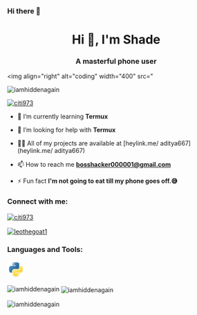 ### Hi there 👋
<h1 align="center">Hi 👋, I'm Shade</h1>

<h3 align="center">A masterful phone user</h3>

<img align="right" alt="coding" width="400" src="

<p align="left"> <img src="https://komarev.com/ghpvc/?username=iamhiddenagain&label=Profile%20views&color=0e75b6&style=flat" alt="iamhiddenagain" /> </p>

<p align="left"> <a href="https://twitter.com/citi973" target="blank"><img src="https://img.shields.io/twitter/follow/citi973?logo=twitter&style=for-the-badge" alt="citi973" /></a> </p>

- 🌱 I’m currently learning **Termux**

- 🤝 I’m looking for help with **Termux**

- 👨‍💻 All of my projects are available at [heylink.me/ aditya667](heylink.me/ aditya667)

- 📫 How to reach me **bosshacker000001@gmail.com**

- ⚡ Fun fact **I'm not going to eat till my phone goes off.😅**

<h3 align="left">Connect with me:</h3>

<p align="left">

<a href="https://twitter.com/citi973" target="blank"><img align="center" src="https://raw.githubusercontent.com/rahuldkjain/github-profile-readme-generator/master/src/images/icons/Social/twitter.svg" alt="citi973" height="30" width="40" /></a>

<a href="https://www.youtube.com/c/leothegoat1" target="blank"><img align="center" src="https://raw.githubusercontent.com/rahuldkjain/github-profile-readme-generator/master/src/images/icons/Social/youtube.svg" alt="leothegoat1" height="30" width="40" /></a>

</p>

<h3 align="left">Languages and Tools:</h3>

<p align="left"> <a href="https://www.python.org" target="_blank" rel="noreferrer"> <img src="https://raw.githubusercontent.com/devicons/devicon/master/icons/python/python-original.svg" alt="python" width="40" height="40"/> </a> </p>

<p><img align="left" src="https://github-readme-stats.vercel.app/api/top-langs?username=iamhiddenagain&show_icons=true&locale=en&layout=compact" alt="iamhiddenagain" /></p>

<p>&nbsp;<img align="center" src="https://github-readme-stats.vercel.app/api?username=iamhiddenagain&show_icons=true&locale=en" alt="iamhiddenagain" /></p>

<p><img align="center" src="https://github-readme-streak-stats.herokuapp.com/?user=iamhiddenagain&" alt="iamhiddenagain" /></p>

